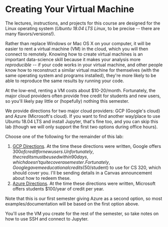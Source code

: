 # Creating Your Virtual Machine

The lectures, instructions, and projects for this course are designed
for the Linux operating system (*Ubuntu 18.04 LTS Linux*, to be
precise -- there are many flavors/versions!).

Rather than replace Windows or Mac OS X on your computer, it will be
easier to rent a virtual machine (VM) in the cloud, which you will
then connect to remotely.  Knowing how to create virtual machines is
an important data-science skill because it makes your analysis more
*reproducible* -- if your code works in your virtual machine, and
other people know how to reconstruct a similar virtual machine for
themselves (with the same operating system and programs installed),
they're more likely to be able to reproduce the same results by
running your code.

At the low-end, renting a VM costs about
$10-20/month.  Fortunately, the major cloud providers often provide
free credit for students and new users, so you'll likely pay little or
(hopefully) nothing this semester.

We provide directions for two major cloud providers: GCP (Google's
cloud) and Azure (Microsoft's cloud).  If you want to find another
way/place to use Ubuntu 18.04 LTS and install Jupyter, that's fine
too, and you can skip this lab (though we will only support the first
two options during office hours).

Choose one of the following for the remainder of this lab:

1. [GCP Directions](gcp/README.md).  At the time these directions were written, Google offers $300 of credit for new users.  Unfortunately, the credits must be used within 90 days, which doesn't quite cover a semester.  Fortunately, Google gave me educational credits ($50/student) to use for CS 320, which should cover you.  I'll be sending details in a Canvas announcement about how to redeem these.
2. [Azure Directions](azure/README.md).  At the time these directions were written, Microsoft offers students $100/year of credit per year.

Note that this is our first semester giving Azure as a second option,
so most examples/documentation will be based on the first option
above.

You'll use the VM you create for the rest of the semester, so take
notes on how to use SSH and connect to Jupyter.
